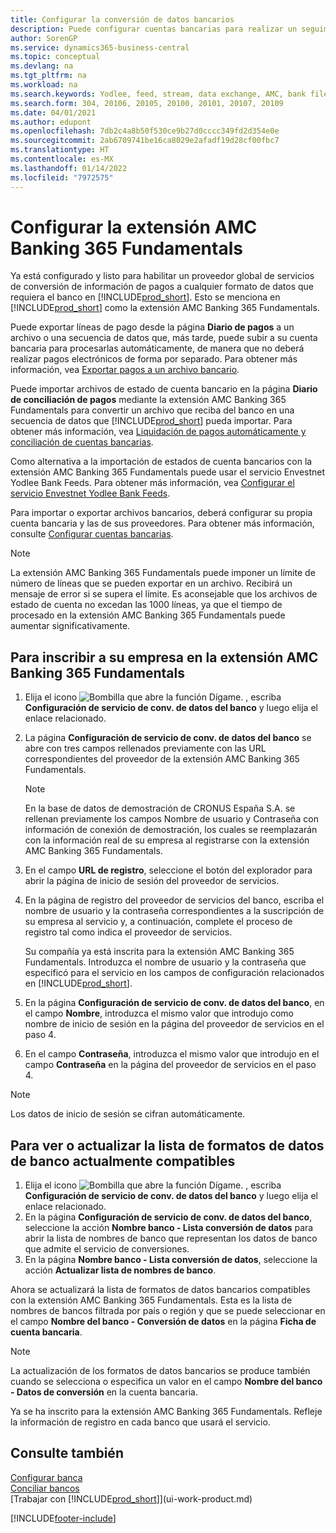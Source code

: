 ```yaml
---
title: Configurar la conversión de datos bancarios
description: Puede configurar cuentas bancarias para realizar un seguimiento de las transacciones e importar o exportar fuentes de bancos, como Yodlee.
author: SorenGP
ms.service: dynamics365-business-central
ms.topic: conceptual
ms.devlang: na
ms.tgt_pltfrm: na
ms.workload: na
ms.search.keywords: Yodlee, feed, stream, data exchange, AMC, bank file import, bank file export, re-export, bank transfer, AMC, AMC Banking 365 Fundamentals extension, funds transfer
ms.search.form: 304, 20106, 20105, 20100, 20101, 20107, 20109
ms.date: 04/01/2021
ms.author: edupont
ms.openlocfilehash: 7db2c4a8b50f530ce9b27d0cccc349fd2d354e0e
ms.sourcegitcommit: 2ab6709741be16ca8029e2afadf19d28cf00fbc7
ms.translationtype: HT
ms.contentlocale: es-MX
ms.lasthandoff: 01/14/2022
ms.locfileid: "7972575"
---
```

# <a name="set-up-the-amc-banking-365-fundamentals-extension"></a>Configurar la extensión AMC Banking 365 Fundamentals
Ya está configurado y listo para habilitar un proveedor global de servicios de conversión de información de pagos a cualquier formato de datos que requiera el banco en [!INCLUDE[prod_short](includes/prod_short.md)]. Esto se menciona en [!INCLUDE[prod_short](includes/prod_short.md)] como la extensión AMC Banking 365 Fundamentals.

Puede exportar líneas de pago desde la página **Diario de pagos** a un archivo o una secuencia de datos que, más tarde, puede subir a su cuenta bancaria para procesarlas automáticamente, de manera que no deberá realizar pagos electrónicos de forma por separado. Para obtener más información, vea [Exportar pagos a un archivo bancario](finance-make-payments-with-bank-data-conversion-service-or-sepa-credit-transfer.md#exporting-payments-to-a-bank-file).

Puede importar archivos de estado de cuenta bancario en la página **Diario de conciliación de pagos** mediante la extensión AMC Banking 365 Fundamentals para convertir un archivo que reciba del banco en una secuencia de datos que [!INCLUDE[prod_short](includes/prod_short.md)] pueda importar. Para obtener más información, vea [Liquidación de pagos automáticamente y conciliación de cuentas bancarias](receivables-apply-payments-auto-reconcile-bank-accounts.md).

Como alternativa a la importación de estados de cuenta bancarios con la extensión AMC Banking 365 Fundamentals puede usar el servicio Envestnet Yodlee Bank Feeds. Para obtener más información, vea [Configurar el servicio Envestnet Yodlee Bank Feeds](bank-how-setup-bank-statement-service.md).

Para importar o exportar archivos bancarios, deberá configurar su propia cuenta bancaria y las de sus proveedores. Para obtener más información, consulte [Configurar cuentas bancarias](bank-how-setup-bank-accounts.md).

> [!NOTE]  
> La extensión AMC Banking 365 Fundamentals puede imponer un límite de número de líneas que se pueden exportar en un archivo. Recibirá un mensaje de error si se supera el límite. Es aconsejable que los archivos de estado de cuenta no excedan las 1000 líneas, ya que el tiempo de procesado en la extensión AMC Banking 365 Fundamentals puede aumentar significativamente.

## <a name="to-sign-your-company-up-for-the-amc-banking-365-fundamentals-extension"></a>Para inscribir a su empresa en la extensión AMC Banking 365 Fundamentals
1. Elija el icono ![Bombilla que abre la función Dígame.](media/ui-search/search_small.png "Dígame qué desea hacer") , escriba **Configuración de servicio de conv. de datos del banco** y luego elija el enlace relacionado.  
2. La página **Configuración de servicio de conv. de datos del banco** se abre con tres campos rellenados previamente con las URL correspondientes del proveedor de la extensión AMC Banking 365 Fundamentals.

    > [!NOTE]  
    >   En la base de datos de demostración de CRONUS España S.A. se rellenan previamente los campos Nombre de usuario y Contraseña con información de conexión de demostración, los cuales se reemplazarán con la información real de su empresa al registrarse con la extensión AMC Banking 365 Fundamentals.
3. En el campo **URL de registro**, seleccione el botón del explorador para abrir la página de inicio de sesión del proveedor de servicios.  
4. En la página de registro del proveedor de servicios del banco, escriba el nombre de usuario y la contraseña correspondientes a la suscripción de su empresa al servicio y, a continuación, complete el proceso de registro tal como indica el proveedor de servicios.

    Su compañía ya está inscrita para la extensión AMC Banking 365 Fundamentals. Introduzca el nombre de usuario y la contraseña que especificó para el servicio en los campos de configuración relacionados en [!INCLUDE[prod_short](includes/prod_short.md)].

5. En la página **Configuración de servicio de conv. de datos del banco**, en el campo **Nombre**, introduzca el mismo valor que introdujo como nombre de inicio de sesión en la página del proveedor de servicios en el paso 4.
6. En el campo **Contraseña**, introduzca el mismo valor que introdujo en el campo **Contraseña** en la página del proveedor de servicios en el paso 4.

> [!NOTE]  
> Los datos de inicio de sesión se cifran automáticamente.

## <a name="to-view-or-update-the-list-of-currently-supported-bank-data-formats"></a>Para ver o actualizar la lista de formatos de datos de banco actualmente compatibles
1. Elija el icono ![Bombilla que abre la función Dígame.](media/ui-search/search_small.png "Dígame qué desea hacer") , escriba **Configuración de servicio de conv. de datos del banco** y luego elija el enlace relacionado.
2. En la página **Configuración de servicio de conv. de datos del banco**, seleccione la acción **Nombre banco - Lista conversión de datos** para abrir la lista de nombres de banco que representan los datos de banco que admite el servicio de conversiones.
3. En la página **Nombre banco - Lista conversión de datos**, seleccione la acción **Actualizar lista de nombres de banco**.

Ahora se actualizará la lista de formatos de datos bancarios compatibles con la extensión AMC Banking 365 Fundamentals. Esta es la lista de nombres de bancos filtrada por país o región y que se puede seleccionar en el campo **Nombre del banco - Conversión de datos** en la página **Ficha de cuenta bancaria**.

> [!NOTE]  
>   La actualización de los formatos de datos bancarios se produce también cuando se selecciona o especifica un valor en el campo **Nombre del banco - Datos de conversión** en la cuenta bancaria.

Ya se ha inscrito para la extensión AMC Banking 365 Fundamentals. Refleje la información de registro en cada banco que usará el servicio.

## <a name="see-also"></a>Consulte también
[Configurar banca](bank-setup-banking.md)  
[Conciliar bancos](bank-manage-bank-accounts.md)  
[Trabajar con [!INCLUDE[prod_short](includes/prod_short.md)]](ui-work-product.md)


[!INCLUDE[footer-include](includes/footer-banner.md)]